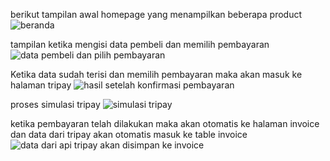 berikut tampilan awal homepage yang menampilkan beberapa product
![beranda](https://github.com/user-attachments/assets/6a75259c-7195-4bdb-ba2a-906de9c5babd)

tampilan ketika mengisi data pembeli dan memilih pembayaran
![data pembeli dan pilih pembayaran](https://github.com/user-attachments/assets/50b850f3-a503-4253-8b61-afcb3171125f)

Ketika data sudah terisi dan memilih pembayaran maka akan masuk ke halaman tripay
![hasil setelah konfirmasi pembayaran](https://github.com/user-attachments/assets/d090ea26-3f08-4021-8e04-37094369463e)

proses simulasi tripay
![simulasi tripay](https://github.com/user-attachments/assets/718eb2f5-b48a-4efd-a829-1aad34a40e69)

ketika pembayaran telah dilakukan maka akan otomatis ke halaman invoice dan data dari tripay akan otomatis masuk ke table invoice
![data dari api tripay akan disimpan ke invoice](https://github.com/user-attachments/assets/8438cfa1-2f6e-45af-88b9-c52a200834b7)


